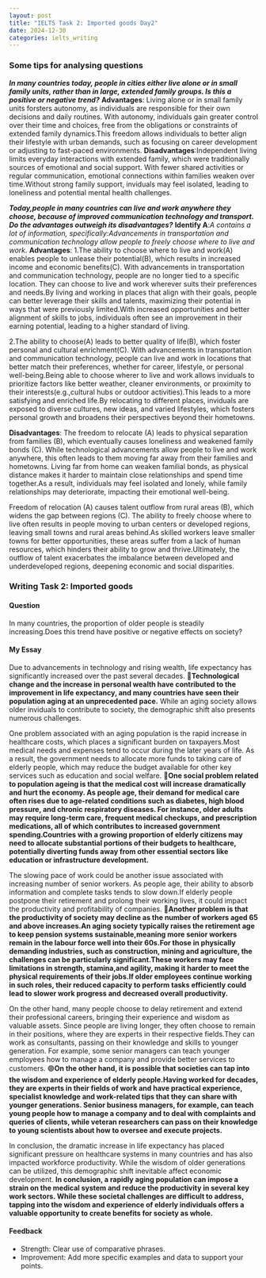 ```yaml
---
layout: post
title: "IELTS Task 2: Imported goods Day2"
date: 2024-12-30
categories: ielts_writing
---
```


### Some tips for analysing questions
***In many countries today, people in cities either live alone or in small family units, rather than in large, extended family groups. Is this a positive or negative trend?***
**Advantages**:  Living alone or in small family units forsters autonomy, as individuals are responsible for their own decisions and daily routines. With autonomy, individuals gain greater control over their time and choices, free from the obligations or constraints of extended family dynamics.This freedom allows individuals to better align their lifestyle with urban demands, such as focusing on career development or adjusting to fast-paced environments.
**Disadvantages**:Independent living limits everyday interactions with extended family, which were traditionally sources of emotional and social support. With fewer shared activities or regular communication, emotional connections within families weaken over time.Without strong family support, inviduals may feel isolated, leading to loneliness and potential mental health challenges.

***Today,people in many countries can live and work anywhere they choose, because of improved communication technology and transport. Do the advantages outweigh its disadvantages?***
**Identify A**:*A contains a lot of information, specifically:Advancements in transportation and communication technology allow people to freely choose where to live and work.* 
**Advantages**: 
1.The ability to choose where to live and work(A) enables people to unlease their potential(B), which results in increased income and economic benefits(C).
With advancements in transportation and communication technology, people are no longer tied to a specific location. They can choose to live and work wherever suits their preferences and needs.By living and working in places that align with their goals, people can better leverage their skills and talents, maximizing their potential in ways that were previously limited.With increased opportunities and better alignment of skills to jobs, individuals often see an improvement in their earning potential, leading to a higher standard of living.

2.The ability to choose(A) leads to better quality of life(B), which foster personal and cultural enrichment(C).
With advancements in transportation and communication technology, people can live and work in locations that better match their preferences, whether for career, lifestyle, or personal well-being.Being able to choose wherer to live and work allows inviduals to prioritize factors like better weather, cleaner environments, or proximity to their interests(e.g.,cultural hubs or outdoor activities).This leads to a more satisfying and enriched life.By relocating to different places, inviduals are exposed to diverse cultures, new ideas, and varied lifestyles, which fosters personal growth and broadens their perspectives beyond their hometowns.

**Disadvantages**:
The freedom to relocate (A) leads to physical separation from families (B), which eventually causes loneliness and weakened family bonds (C).
While technological advancements allow people to live and work anywhere, this often leads to them moving far away from their families and hometowns. Living far from home can weaken familial bonds, as physical distance makes it harder to maintain close relationships and spend time together.As a result, individuals may feel isolated and lonely, while family relationships may deteriorate, impacting their emotional well-being.

 Freedom of relocation (A) causes talent outflow from rural areas (B), which widens the gap between regions (C).
 The ability to freely choose where to live often results in people moving to urban centers or developed regions, leaving small towns and rural areas behind.As skilled workers leave smaller towns for better opportunities, these areas suffer from a lack of human resources, which hinders their ability to grow and thrive.Ultimately, the outflow of talent exacerbates the imbalance between developed and underdeveloped regions, deepening economic and social disparities.

### Writing Task 2: Imported goods


#### Question
In many countries, the proportion of older people is steadily increasing.Does this trend have positive or negative effects on society?

#### My Essay
Due to advancements in technology and rising wealth, life expectancy has significantly increased over the past several decades. 
🔴**Technological change and the increase in personal wealth have contributed to the improvement in life expectancy, and many countries have seen their population aging at an unprecedented pace.**
While an aging society allows older inviduals to contribute to society, the demographic shift also presents numerous challenges.

One problem associated with an aging population is the rapid increase in healthcare costs, which places a significant burden on taxpayers.Most medical needs and expenses tend to occur during the later years of life. As a result, the government needs to allocate more funds to taking care of elderly people, which may reduce the budget available for other key services such as education and social welfare.
🔴**One social problem related to population ageing is that the medical cost will increase dramatically and hurt the economy. As people age, their demand for medical care often rises due to age-related conditions such as diabetes, high blood pressure, and chronic respiratory diseases. For instance, older adults may require long-term care, frequent medical checkups, and prescription medications, all of which contributes to increased government spending.Countries with a growing proportion of elderly citizens may need to allocate substantial portions of their budgets to healthcare, potentially diverting funds away from other essential sectors like education or infrastructure development.**

The slowing pace of work could be another issue associated with increasing number of senior workers. As people age, their ability to absorb information and complete tasks tends to slow down.If elderly people postpone their retirement and prolong their working lives, it could impact the productivity and profitability of companies.
🔴**Another problem is that the productivity of society may decline as the number of workers aged 65 and above increases.An aging society typically raises the retirement age to keep pension systems sustainable,meaning more senior workers remain in the labour force well into their 60s.For those in physically demanding industries, such as construction, mining and agriculture, the challenges can be particularly significant.These workers may face limitations in strength, stamina,and agility, making it harder to meet the physical requirements of their jobs.If older employees continue working in such roles, their reduced capacity to perform tasks efficiently could lead to slower work progress and decreased overall productivity.**

On the other hand, many people choose to delay retirement and extend their professional careers, bringing their experience and wisdom as valuable assets. Since people are living longer, they often choose to remain in their positions, where they are experts in their respective fields.They can work as consultants, passing on their knowledge and skills to younger generation. For example, some senior managers can teach younger employees how to manage a company and provide better services to customers.
🟢**On the other hand, it is possible that societies can tap into the wisdom and experience of elderly people.Having worked for decades, they are experts in their fields of work and have practical experience, specialist knowledge and work-related tips that they can share with younger generations. Senior business managers, for example, can teach young people how to manage a company and to deal with complaints and queries of clients, while veteran researchers can pass on their knowledge to young scientists about how to oversee and execute projects.**

In conclusion, the dramatic increase in life expectancy has placed significant pressure on healthcare systems in many countries and has also impacted workforce productivity. While the wisdom of older generations can be utilized, this demographic shift inevitable affect economic development.
**In conclusion, a rapidly aging population can impose a strain on the medical system and reduce the productivity in several key work sectors. While these societal challenges are difficult to address, tapping into the wisdom and experience of elderly individuals offers a valuable opportunity to create benefits for society as whole.**





#### Feedback
- Strength: Clear use of comparative phrases.
- Improvement: Add more specific examples and data to support your points.
